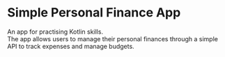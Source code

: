 # Simple Personal Finance App
An app for practising Kotlin skills.\
The app allows users to manage their personal finances through a simple API to track expenses and manage budgets.